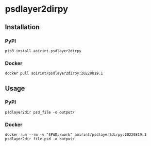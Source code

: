 # psdlayer2dirpy

## Installation

### PyPI

```shell
pip3 install aoirint_psdlayer2dirpy
```

### Docker

```shell
docker pull aoirint/psdlayer2dirpy:20220819.1
```

## Usage

### PyPI

```shell
psdlayer2dir psd_file -o output/
```



### Docker

```shell
docker run --rm -v "$PWD:/work" aoirint/psdlayer2dirpy:20220819.1 psdlayer2dir file.psd -o output/
```
